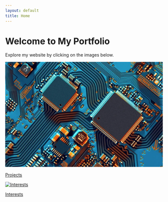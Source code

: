 ```yaml
---
layout: default
title: Home
---
```


# Welcome to My Portfolio

Explore my website by clicking on the images below.

<div class="links-row">
<a href="{{ site.baseurl }}/projects/">
    <img src="https://raw.githubusercontent.com/HumzaProfessional/MyPortfolio.github.io/main/Images/electronic.jpeg" alt="Projects" class="link-image">
    <p>Projects</p>
  <!-- Interests Link -->
  <a href="{{ site.baseurl }}/interests/">
    <img src="{{ site.baseurl }}/Images/cubes.jpeg" alt="Interests" class="link-image">
    <p>Interests</p>
  </a>
</div>

